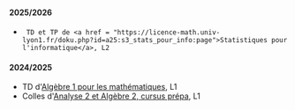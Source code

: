 
#### 2025/2026

-      TD et TP de <a href = "https://licence-math.univ-lyon1.fr/doku.php?id=a25:s3_stats_pour_info:page">Statistiques pour l'informatique</a>, L2

#### 2024/2025

-  TD d'<a href = "https://licence-math.univ-lyon1.fr/doku.php?id=a24:s1_algebre1_maths:page">Algèbre 1 pour les mathématiques</a>, L1
- Colles d'<a href = "https://licence-math.univ-lyon1.fr/doku.php?id=p25:prepa_semestre2:page">Analyse 2 et Algèbre 2, cursus prépa</a>, L1

